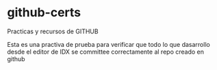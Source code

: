 # github-certs
Practicas y recursos de GITHUB

Esta es una practiva de prueba para verificar que todo lo que dasarrollo desde el editor de IDX se committee correctamente al repo creado en github
